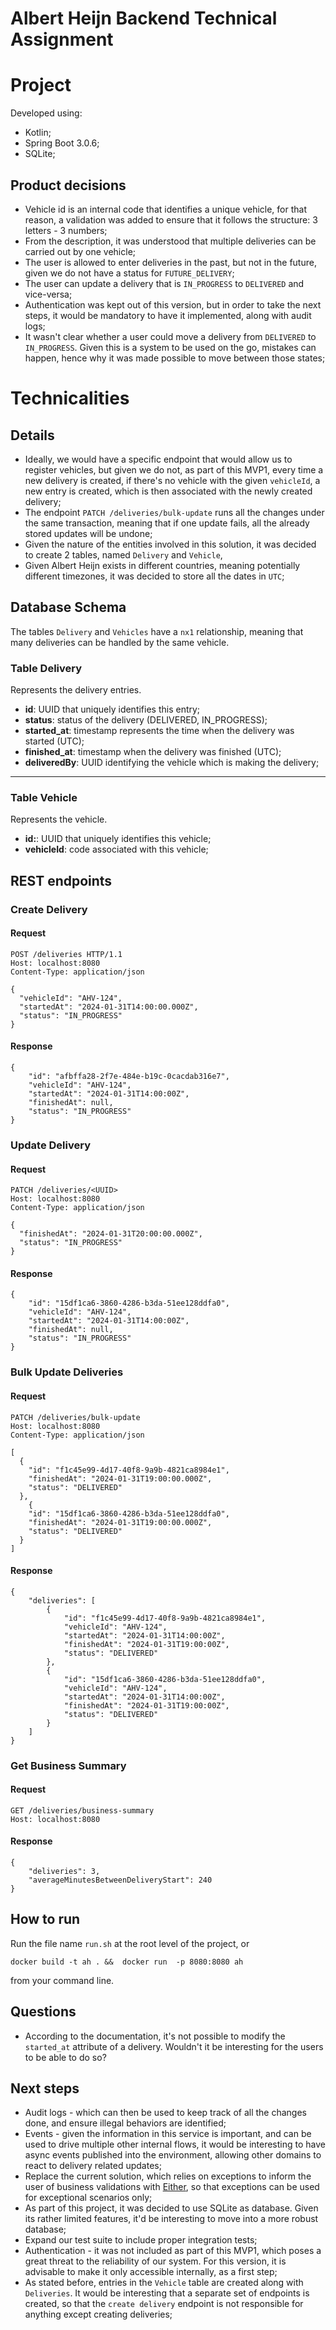 # Albert Heijn Backend Technical Assignment

# Project
Developed using:
- Kotlin;
- Spring Boot 3.0.6;
- SQLite;

## Product decisions
- Vehicle id is an internal code that identifies a unique vehicle, for that reason, a validation was added to ensure that it follows the structure: 3 letters - 3 numbers;
- From the description, it was understood that multiple deliveries can be carried out by one vehicle;
- The user is allowed to enter deliveries in the past, but not in the future, given we do not have a status for `FUTURE_DELIVERY`;
- The user can update a delivery that is `IN_PROGRESS` to `DELIVERED` and vice-versa;
- Authentication was kept out of this version, but in order to take the next steps, it would be mandatory to have it implemented, along with audit logs;
- It wasn't clear whether a user could move a delivery from `DELIVERED` to `IN_PROGRESS`. Given this is a system to be used on the go, mistakes can happen, hence why it was made possible to move between those states;


# Technicalities
## Details
- Ideally, we would have a specific endpoint that would allow us to register vehicles, but given we do not, as part of this MVP1, every time a new delivery is created, if there's no vehicle with the given `vehicleId`, a new entry is created, which is then associated with the newly created delivery;
- The endpoint `PATCH /deliveries/bulk-update` runs all the changes under the same transaction, meaning that if one update fails, all the already stored updates will be undone;
- Given the nature of the entities involved in this solution, it was decided to create 2 tables, named `Delivery` and `Vehicle`,
- Given Albert Heijn exists in different countries, meaning potentially different timezones, it was decided to store all the dates in `UTC`;

## Database Schema

The tables `Delivery` and `Vehicles` have a `nx1` relationship, meaning that many deliveries can be handled by the same vehicle.

### Table Delivery
Represents the delivery entries.
- **id**: UUID that uniquely identifies this entry;
- **status**: status of the delivery (DELIVERED, IN_PROGRESS);
- **started_at**: timestamp represents the time when the delivery was started (UTC);
- **finished_at**: timestamp when the delivery was finished (UTC);
- **deliveredBy**: UUID identifying the vehicle which is making the delivery;
----
### Table Vehicle
Represents the vehicle.
- **id:**: UUID that uniquely identifies this vehicle;
- **vehicleId**: code associated with this vehicle;

## REST endpoints
### Create Delivery
#### Request
```
POST /deliveries HTTP/1.1
Host: localhost:8080
Content-Type: application/json

{
  "vehicleId": "AHV-124",
  "startedAt": "2024-01-31T14:00:00.000Z",
  "status": "IN_PROGRESS"
}
```

#### Response
```
{
    "id": "afbffa28-2f7e-484e-b19c-0cacdab316e7",
    "vehicleId": "AHV-124",
    "startedAt": "2024-01-31T14:00:00Z",
    "finishedAt": null,
    "status": "IN_PROGRESS"
}
```
### Update Delivery
#### Request
```
PATCH /deliveries/<UUID>
Host: localhost:8080
Content-Type: application/json

{
  "finishedAt": "2024-01-31T20:00:00.000Z",
  "status": "IN_PROGRESS"
}
```

#### Response
```
{
    "id": "15df1ca6-3860-4286-b3da-51ee128ddfa0",
    "vehicleId": "AHV-124",
    "startedAt": "2024-01-31T14:00:00Z",
    "finishedAt": null,
    "status": "IN_PROGRESS"
}
```
### Bulk Update Deliveries
#### Request
```
PATCH /deliveries/bulk-update
Host: localhost:8080
Content-Type: application/json

[
  {
    "id": "f1c45e99-4d17-40f8-9a9b-4821ca8984e1",
    "finishedAt": "2024-01-31T19:00:00.000Z",
    "status": "DELIVERED"
  },
    {
    "id": "15df1ca6-3860-4286-b3da-51ee128ddfa0",
    "finishedAt": "2024-01-31T19:00:00.000Z",
    "status": "DELIVERED"
  }
]
```

#### Response
```
{
    "deliveries": [
        {
            "id": "f1c45e99-4d17-40f8-9a9b-4821ca8984e1",
            "vehicleId": "AHV-124",
            "startedAt": "2024-01-31T14:00:00Z",
            "finishedAt": "2024-01-31T19:00:00Z",
            "status": "DELIVERED"
        },
        {
            "id": "15df1ca6-3860-4286-b3da-51ee128ddfa0",
            "vehicleId": "AHV-124",
            "startedAt": "2024-01-31T14:00:00Z",
            "finishedAt": "2024-01-31T19:00:00Z",
            "status": "DELIVERED"
        }
    ]
}
```
### Get Business Summary
#### Request
```
GET /deliveries/business-summary
Host: localhost:8080
```
#### Response
```
{
    "deliveries": 3,
    "averageMinutesBetweenDeliveryStart": 240
}
```

## How to run
Run the file name `run.sh` at the root level of the project, or

`docker build -t ah . &&  docker run  -p 8080:8080 ah`

from your command line.

## Questions
- According to the documentation, it's not possible to modify the `started_at` attribute of a delivery. Wouldn't it be interesting for the users to be able to do so?

## Next steps
- Audit logs - which can then be used to keep track of all the changes done, and ensure illegal behaviors are identified;
- Events - given the information in this service is important, and can be used to drive multiple other internal flows, it would be interesting to have async events published into the environment, allowing other domains to react to delivery related updates;
- Replace the current solution, which relies on exceptions to inform the user of business validations with [Either](https://apidocs.arrow-kt.io/arrow-core/arrow.core/-either/index.html), so that exceptions can be used for exceptional scenarios only;
- As part of this project, it was decided to use SQLite as database. Given its rather limited features, it'd be interesting to move into a more robust database;
- Expand our test suite to include proper integration tests;
- Authentication - it was not included as part of this MVP1, which poses a great threat to the reliability of our system. For this version, it is advisable to make it only accessible internally, as a first step;
- As stated before, entries in the `Vehicle` table are created along with `Deliveries`. It would be interesting that a separate set of endpoints is created, so that the `create delivery` endpoint is not responsible for anything except creating deliveries;